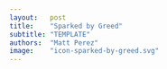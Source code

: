 ```yaml
---
layout:   post
title:    "Sparked by Greed"
subtitle: "TEMPLATE"
authors:  "Matt Perez"
image:    "icon-sparked-by-greed.svg"
---
```


<div style="display:none;">
 <p>Developed with good intentions, the fomula had been a money-maker for years. But it wasn&rsquo;t enough.</p>
</span>

<h1>&nbsp;</h1>
 <p class="_speakera">Nothing is enough!</p>
 <p class="_speakerb">Calm down. We just need to get the return our owners expect.</p>
 <p class="_speakera">What about telling them that their expectactions is modulated by what people can afford.</p>
 <p class="_speakerb">But that is the point, there is an opportunity to get higher returns. The window has opened to raise our prices. What is wrong with that?</p>
 <p class="_speakera">What is wrong with it is that it is an artificial &lsquo;opportunity&rsquo;. The window that you are talking about is something that we are making up!</p>
 <p class="_speakerb">Wait, it is not just us&hellip;</p>
 <p class="_speakera">Right, it is not just us. We are all raising prices <span class="_me">because we can</span>.</p>
 <p class="_speakerb">Which will result in higher levels of returns thir fiscal year than last fiscal year.</p>
 <p class="_speakera">I see that your mind is made up and my participation is cosmetic. I came prepared for that.</p>
 <p>David took out an envelope and pushed it towards the power end of the table.</p>
 <p class="_speakera">This is my letter of resignation. You can send my stuff to my house, later on. Or keep it, it doesn&rsquo;t matter.</p>
 <p class="_speakerb">Dave, calm down. We are not accepting&hellip;</p>
 <p>As the words kept cascading down from the power end of the table, David got up and walked out.</p>

<h1>What&rsquo;s Next?</h1>
 <p class="_speakera">It wasn&rsquo;t the first time, and they will keep doing it. There is no bottom to their &lsquo;fiduciary&rsquo; greed.</p>
 <p class="_speakerb">Well, you did it. Let&rsquo;s take some time off as we said and figure out what is next. OK?</p>

<h1>The Epiphany</h1>
 <p>Less than a week later, they had it. Dave have come running from the nearby lake into the cabin they had rented. As Xin managed to slow him down she, too, became excited: they were going to start a new company to do pharmaceutical research based on David&rsquo;s brand-as-fortune and Xin&rsquo;s business experience and energy.</p>
 <p>Then David started to hesitate, afraid that his previous company was going to come after him and make their lives impossible and stopped them dead in their tracks even before they had a chance to do anything. Xin gave him a deep, sustained hug.</p>
 <p class="_speakerb">David&hellip; David! They won&rsquo;t come after you if you are not in competition with them. They will laugh and let you fry in your own grease.</p>
 <p class="_speakera">Fry in my&hellip; what? OK, OK, I get what you mean&hellip;</p>
 <p class="_speakerb">Once you announce that you are not raising any serious capital, they&rsquo;ll laugh. I did when you first said it, I did laugh. I was convinced that it would take a multimillion dollar lab to make any headway. Then you laughed and told me why not.</p>
 <p class="_speakera">And if they don&rsquo;t laugh, screw them. Plenty of people will come to my defense&hellip;</p>
 <p class="_speakerb">&hellip; plenty of people will be sympathetic and that&rsquo;s it. Our biggest defense is that we are tiny and unimportant. That is the only thing we have going to us, OK?</p>
 <p class="_speakera">Tiny and unimportant&hellip; maybe that is what we should call it, TAU.</p>
 <p class="_speakerb">TAU, UA.</p>
 <p class="_speakera">Yeah. Whatever&hellip;</p>
 <p class="_speakerb">Don&rsquo;t be dissmisive: UA stands for <span class="_me">Unincorporated Association</span>. It is a new class of legal entity that does not include stock. That is why it is an <span class="_me">Association</span>. There are no shares in the company. I do not think it exists outside California, but we can do business in every state of the union so long as we register it and pay taxes.</p>
 <p class="_speakerbc">The fact that we will be operating without stock will make them fall off their chairs with laughter. They will probably offer to buy a percentage of the company, just to make it funnier.</p>
 <p class="_speakera">I like it. But, isn&rsquo;t kind of &lsquo;not-so-funny&rsquo; to not have company stock? I mean, what do we do for growth?</p>
 <p class="_speakerb">We are going to create a co-owned company, and run it as a co-managed company, too. Growth will come as it needs to. We will get the capital, but we won&rsquo;t give our power over it.</p>
 <p class="_speakera">OK, I am listening&hellip;</p>

<h1>Impact</h1>
 <p class="_speakera">OK, I&rsquo;ll ask: what is a co-owned business?</p>
 <p class="_speakerb">Company. A co-owned <span class="_me">company</span>.</p>
 <p class="_speakera">Company, business, whatever.</p>
 <p class="_speakerb">No, no, no. Don&rsquo;t &lsquo;whatever.&rsquo; A business is meant to &ldquo;do business,&rsquo; do transactions, make money, be hyper-competitive like every other business. A company is a community of people working together to make a bigger impact that they could on their own. Besides, the work company itself is a gem. It means people who <span class="_me">break bread together</span>, isn't that beautiful? We are going to create a community of researchers working together to make a big impact. And also  be financially successful.</p>
 <p class="_speakera">How fine-anne-shally successful</p>
 <p class="_speakerb">Well, there is no magic. It depends on how well our results are accepted and embraced. We may not be that fine-anne-shally successfully, that is the risk. But that is the risk people always take when they start a business.</p>
 <p class="_speakera">A &lsquo;company&rsquo;, right?</p>
 <p class="_speakerb">What?&hellip;</p>
 <p class="_speakera">You meant say a company, not a bus&hellip;</p>
 <p class="_speakerb">Right! Hey, you are good at this.</p>
 <p class="_speakera">I am very good at learning. As I have said before, that may be what I am mostly good at. In fact&hellip; in fact, what I know doesn&rsquo;t stand a chance when it meets what I learn.</p>

<h1>Humming Right Along</h1>
 <p>As they were formalizing their company, they got the box from the company with a few of David&rsquo; personal items. By the end of the day they had created rDrugs, an Unincorporated Association. More important than that, they had come with what Xin called their <em>explicit alignment</em>: impact, purpose, and mission.</p>

<h1>Trust Agreements</h1>
 <p>They had talked about what Xin knew about Trust Agreements, and they were now working through one they found online. They would then be ready to ask future potential rDrug-ist to go through it, add their piece, and modifiy as needed.</p>
 <p class="_speakera">I am still not clear on what co-owned company is.</p>
 <p class="_speakerb">It is a company that is not owned by anybody in particular. It is owned by the peope who contribute to it.</p>
 <p class="_speakera">So, if we take time off, we are owners anymore? That doesn&rsquo;t seem right!</p>
 <p class="_speakerb">Well, no, if we take time off&hellip; OK, time out, I&rsquo;ll tell you all I know about co-owned and co-managed companies. They are called <span class="_paradigm">RADIcAL</span> companies, by the way.</p>
 <p class="_speakera">So, that&rsquo;s what the little r stands for.</p>
 <p class="_speakerb">Yes, that and the fact that <span class="_me">rdrug.com</span> was available and <span class="_me">drug.com</span> was not.
 <p class="_speakera">Yes.</p>
 <p class="_speakerb">Co-management is similar to self-management but it is renamed to better reflect the fact that <span class="_me">people</span> do the management and not the company itself. There is no self when it comes to something like a company; people co-manage the company.</p>
 <p class="_speakera">OK.</p>
 <p class="_speakerb">Co-ownership&hellip; co-ownership sounded scary when I first heard about it. I had the questions you had plus a bunch of others. What I found so appealing was that it is ownership based on contributions, not capital. That means that anybody can be an owner! That blew my mind and at the same time brought up all kinds of fears. What if somebody pretends to do contribute? Can somebody steal all my work and claim it as their own?</p>
 <p class="_speakera">Yeah an&hellip;</p>
 <p class="_speakerb">&hellip; but the thing is that we gets to decide what is or isn&rsquo;t a contribution. Everybody in the company decides. I had to think about that for a bit. And then I got very, very angry,</p>
 <p class="_speakera">Why? I can ask why, right?</p>
 <p class="_speakerb">Because nobody had said so. Because it was invisible and then it became so obvious. We think of ourselves as so smart, but we never saw this&hellip; power? It was like a veil got lifted off and I could see clearly. I wanted to cry and punch the walls at the same time. I mean, WHY DO WE NEED BOSSES?</p>
 <p class="_speakera">OK, OK. Calm down. Drop a &rsquo;lude.</p>
 <p class="_speakerb">Oh, I am calmed. You should have seen me when I first realized it.</p>
 <p class="_speakera">I think I did.</p>
 <p class="_speakerb">I am OK now, better than ever, actually.</p>
 <p class="_speakera">So ownership is dynamic, not static.</p>
 <p class="_speakerb">You&hellip; you say it so matter-of-fact. Like it is obvious&hellip;</p>
 <p class="_speakera">Well, it is implied by what you just said. If you are constantly judging me, my worth in your eyes must change all the time. Nobody has a static view of other people.</p>
 <p class="_speakerb">It&rsquo;s not your worth or anything like that, it is about what you did that struck me as a contribution to us as a community.</p>
 <p class="_speakera">Yes, I understand, but if I do my best work and nobody sees that as a contribution, I am going to feel like crap. You may be judging based on my behavior, but I will internatize it as worth.</p>
 <p class="_speakerb">If you are doing your best work and nobody notices, then you need to talk more. Or different. In any case, they need to learn why what you have done is so important.</p>
 <p class="_speakera">Good point. And that is what a &lsquo;learning organization&rsquo; is all about, ain&rsquo;t it? Besides, it will bring other benefits along. People can ask better questions and not feel left out of it. They would be more playful and kick the ball more&hellip; shit, it would lead to more innovation. Holy Mackrel! So, how does it work?</p>
 <p class="_speakerb">How does what work?</p>
 <p class="_speakera">The contribution thing. Are there rules? Who keeps track of them? What?</p>
 <p class="_speakerb">Oh, there is an app for that.</p>
 <p>David reached for his phone</p>
 <p class="_speakera">What&rsquo;s called?</p>
 <p class="_speakerb"><span class="_paradigm">RAD</span>s, with an exclamation mark at the end.</p>
 <p class="_speakera">Got it&hellip; It looks awfully simple to use. Here, I&rsquo;ll invite you to rDrugs. But I first have to create it. Oh, wait, it already exists. I will ask for an invite from the lonely, lovely member.</p>
 <p class="_speakerb">And&hellip; you are accepted as a member!</p>
 <p><div class="_speakera">So, now&hellip; oh, I see, I press this button. And it ejaculates stars every time I do.</div> David laughed full throat. Then he stoped laughing and looked down for a bit. Finally, he looked up, and said, <div class="_speakerac">This is going to change everything.</div></p>
 <p class="_speakerb">If they don&rsquo;t throw us in jail to rot first.</p>
 <p class="_speakera"></p>

{% include related.html %}
